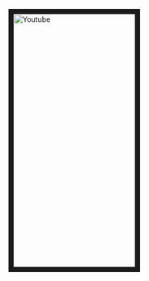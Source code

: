 <a href="http://www.youtube.com/watch?feature=player_embedded&v=I3iG2BoWNFc?si=mfWqWljZwRNJmqdZ" target="_blank"><img src="http://img.youtube.com/vi/I3iG2BoWNFc?si=mfWqWljZwRNJmqdZ/0.jpg" 
alt="Youtube" width="240" height="500" border="10" /></a>

